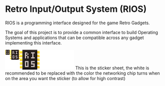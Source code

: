 # Retro Input/Output System (RIOS)

RIOS is a programming interface designed for the game Retro Gadgets.

The goal of this project is to provide a common interface to build Operating Systems and applications that can be compatible across any gadget implementing this interface.

![sticker sheet](https://github.com/SuperIronMan987/retro-input-output-system/blob/master/RIOS%20stickersheet.png)
This is the sticker sheet, the white is recommended to be replaced with the color the networking chip turns when on the area you want the sticker (to allow for high contrast)
